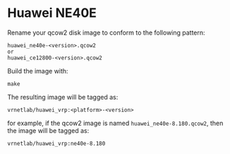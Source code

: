 # Huawei NE40E

Rename your qcow2 disk image to conform to the following pattern:

```
huawei_ne40e-<version>.qcow2
or
huawei_ce12800-<version>.qcow2
```

Build the image with:

```
make
```

The resulting image will be tagged as:

```
vrnetlab/huawei_vrp:<platform>-<version>
```

for example, if the qcow2 image is named `huawei_ne40e-8.180.qcow2`, then the image will be tagged as:

```
vrnetlab/huawei_vrp:ne40e-8.180
```
